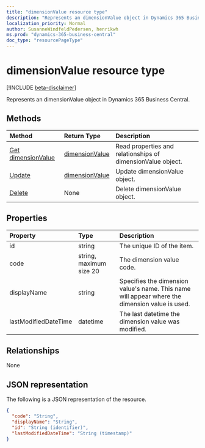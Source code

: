 ```yaml
---
title: "dimensionValue resource type"
description: "Represents an dimensionValue object in Dynamics 365 Business Central."
localization_priority: Normal
author: SusanneWindfeldPedersen, henrikwh
ms.prod: "dynamics-365-business-central"
doc_type: "resourcePageType"
---
```


# dimensionValue resource type

[!INCLUDE [beta-disclaimer](../../includes/beta-disclaimer.md)]

Represents an dimensionValue object in Dynamics 365 Business Central.

## Methods

| Method       | Return Type | Description |
|:-------------|:------------|:------------|
| [Get dimensionValue](../api/dynamics-dimensionvalue-get.md) | [dimensionValue](dynamics-dimensionvalue.md) | Read properties and relationships of dimensionValue object. |
| [Update](../api/dynamics-dimensionvalue-update.md) | [dimensionValue](dynamics-dimensionvalue.md) | Update dimensionValue object. |
| [Delete](../api/dynamics-dimensionvalue-delete.md) | None | Delete dimensionValue object. |

## Properties

| Property     | Type        | Description |
|:-------------|:------------|:------------|
|id                  |string                   |The unique ID of the item.                         |
|code                |string, maximum size 20|The dimension value code.                          |
|displayName         |string                 |Specifies the dimension value's name. This name will appear where the dimension value is used.|
|lastModifiedDateTime|datetime               |The last datetime the dimension value was modified.|  

## Relationships

None

## JSON representation

The following is a JSON representation of the resource.

<!-- {
  "blockType": "resource",
  "optionalProperties": [

  ],
  "@odata.type": "microsoft.graph.dimensionValue",
  "baseType": "",
  "keyProperty": "id"
}-->

```json
{
  "code": "String",
  "displayName": "String",
  "id": "String (identifier)",
  "lastModifiedDateTime": "String (timestamp)"
}
```

<!-- uuid: 16cd6b66-4b1a-43a1-adaf-3a886856ed98
2019-02-04 14:57:30 UTC -->
<!-- {
  "type": "#page.annotation",
  "description": "dimensionValue resource",
  "keywords": "",
  "section": "documentation",
  "tocPath": ""
}-->